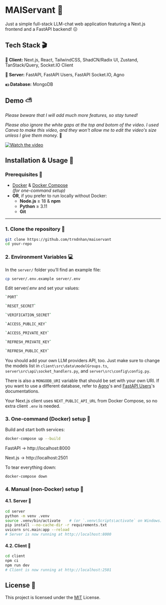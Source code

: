 
# MAIServant 🤵

Just a simple full-stack LLM-chat web application featuring a Next.js frontend and a FastAPI backend! 😖


## Tech Stack 🎬

**🏏 Client:** Next.js, React, TailwindCSS, ShadCN/Radix UI, Zustand, TanStack/Query, Socket.IO Client

**🐝 Server:** FastAPI, FastAPI Users, FastAPI Socket.IO, Agno

**💴 Database:** MongoDB

## Demo ⛅️

*Please beware that I will add much more features, so stay tuned!*

*Please also ignore the white gaps at the top and botom of the video. I used Canva to make this video, and they won't allow me to edit the video's  size unless I give them money.* 🤑

[![Watch the video](https://github.com/user-attachments/assets/9fda239c-8c01-4642-a8df-7dfbd5620b03)](https://drive.google.com/file/d/1IVGb64n16T5fOAgfLVv-bEMVsJuLs8hn/view?usp=sharing)

## Installation & Usage 🚈

### Prerequisites 🍦

- [Docker](https://www.docker.com/get-started) & [Docker Compose](https://docs.docker.com/compose/install/)  
  *(for one-command setup)*  
- **OR**, if you prefer to run locally without Docker:  
  - **Node.js** ≥ 18 & **npm**  
  - **Python** ≥ 3.11  
  - **Git**

---

### 1. Clone the repository 🦄

```bash
git clone https://github.com/trndnhan/maiservant
cd your-repo
```



### 2.  Environment Variables 💻

In the `server/` folder you’ll find an example file:
```bash
cp server/.env.example server/.env
```

Edit server/.env and set your values:

```bash
`PORT`

`RESET_SECRET`

`VERIFICATION_SECRET`

`ACCESS_PUBLIC_KEY`

`ACCESS_PRIVATE_KEY`

`REFRESH_PRIVATE_KEY`

`REFRESH_PUBLIC_KEY`
```

You should add your own LLM providers API, too. Just make sure to change the models list in `client\src\data\modelGroups.ts`,  `server\src\api\socket_handlers.py`, and `server\src\config\config.py`. 

There is also a `MONGODB_URI` variable that should be set with your own URI. If you want to use a different database, refer to [Agno](https://docs.agno.com/introduction)'s and [FastAPI Users](https://fastapi-users.github.io/fastapi-users/latest/)'s documentations.

Your Next.js client uses `NEXT_PUBLIC_API_URL` from Docker Compose, so no extra client `.env` is needed.

### 3. One-command (Docker) setup 🍟
Build and start both services:

```bash
docker-compose up --build
```
FastAPI → http://localhost:8000

Next.js → http://localhost:2501

To tear everything down:

```bash
docker-compose down
```

### 4. Manual (non-Docker) setup 🔗
#### 4.1. Server 🌲

```bash
cd server
python -m venv .venv
source .venv/bin/activate    # (or `.venv\Scripts\activate` on Windows)
pip install --no-cache-dir -r requirements.txt
uvicorn src.main:app --reload
# Server is now running at http://localhost:8000
```

#### 4.2. Client 🚬

```bash
cd client
npm ci
npm run dev
# Client is now running at http://localhost:2501
```
## License 📙

 This project is licensed under the [MIT](https://choosealicense.com/licenses/mit/)
 License.

